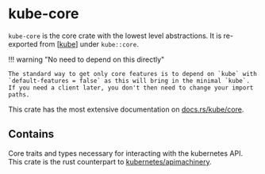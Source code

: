 # kube-core

`kube-core` is the core crate with the lowest level abstractions.
It is re-exported from [[kube]] under `kube::core`.


!!! warning "No need to depend on this directly"

    The standard way to get only core features is to depend on `kube` with `default-features = false` as this will bring in the minimal `kube`. If you need a client later, you don't then need to change your import paths.

This crate has the most extensive documentation on [docs.rs/kube/core](https://docs.rs/kube/latest/kube/core/index.html).

## Contains

Core traits and types necessary for interacting with the kubernetes API.
This crate is the rust counterpart to [kubernetes/apimachinery](https://github.com/kubernetes/apimachinery).

[//begin]: # "Autogenerated link references for markdown compatibility"
[kube]: kube "kube"
[//end]: # "Autogenerated link references"
